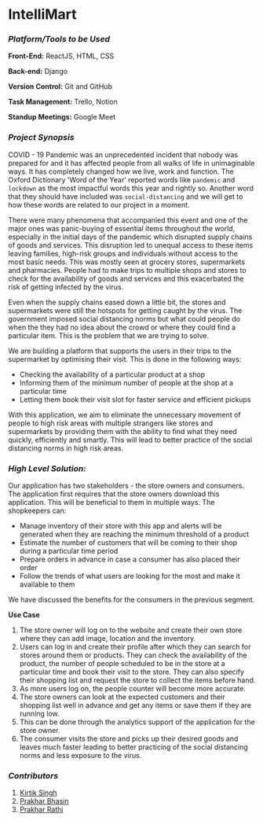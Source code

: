 # IntelliMart



### ***Platform/Tools to be Used***

**Front-End:** ReactJS, HTML, CSS

**Back-end:** Django

**Version Control:** Git and GitHub 

**Task Management:** Trello, Notion

**Standup Meetings:** Google Meet

### ***Project Synopsis***

COVID - 19 Pandemic was an unprecedented incident that nobody was prepared for and it has affected people from all walks of life in unimaginable ways. It has completely changed how we live, work and function. The Oxford Dictionary 'Word of the Year' reported words like `pandemic` and `lockdown` as the most impactful words this year and rightly so. Another word that they should have included was `social-distancing` and we will get to how these words are related to our project in a moment. 

There were many phenomena that accompanied this event and one of the major ones was panic-buying of essential items throughout the world, especially in the initial days of the pandemic which disrupted supply chains of goods and services. This disruption led to unequal access to these items leaving families, high-risk groups and individuals without access to the most basic needs. This was mostly seen at grocery stores, supermarkets and pharmacies. People had to make trips to multiple shops and stores to check for the availability of goods and services and this exacerbated the risk of getting infected by the virus.  

Even when the supply chains eased down a little bit, the stores and supermarkets were still the hotspots for getting caught by the virus. The government imposed social distancing norms but what could people do when the they had no idea about the crowd or where they could find a particular item. This is the problem that we are trying to solve. 

We are building a platform that supports the users in their trips to the supermarket by optimising their visit. This is done in the following ways:

- Checking the availability of a particular product at a shop
- Informing them of the minimum number of people at the shop at a particular time
- Letting them book their visit slot for faster service and efficient pickups

With this application, we aim to eliminate the unnecessary movement of people to high risk areas with multiple strangers like stores and supermarkets by providing them with the ability to find what they need quickly, efficiently and smartly. This will lead to better practice of the social distancing norms in high risk areas. 

### ***High Level Solution:***

Our application has two stakeholders - the store owners and consumers. The application first requires that the store owners download this application. This will be beneficial to them in multiple ways. The shopkeepers can:

- Manage inventory of their store with this app and alerts will be generated when they are reaching the minimum threshold of a product
- Estimate the number of customers that will be coming to their shop during a particular time period
- Prepare orders in advance in case a consumer has also placed their order
- Follow the trends of what users are looking for the most and make it available to them

We have discussed the benefits for the consumers in the previous segment. 

**Use Case**

1. The store owner will log on to the website and create their own store where they can add image, location and the inventory. 
2. Users can log in and create their profile after which they can search for stores around them or products. They can check the availability of the product, the number of people scheduled to be in the store at a particular time and book their visit to the store. They can also specify their shopping list and request the store to collect the items before hand.
3. As more users log on, the people counter will become more accurate. 
4. The store owners can look at the expected customers and their shopping list well in advance and get any items or save them if they are running low. 
5. This can be done through the analytics support of the application for the store owner. 
6. The consumer visits the store and picks up their desired goods and leaves much faster leading to better practicing of the social distancing norms and less exposure to the virus.   

### ***Contributors***

1. [Kirtik Singh](https://github.com/kirtiksingh) 
2. [Prakhar Bhasin](https://github.com/prkhrbhsn)
3. [Prakhar Rathi](https://github.com/prakharrathi25)

